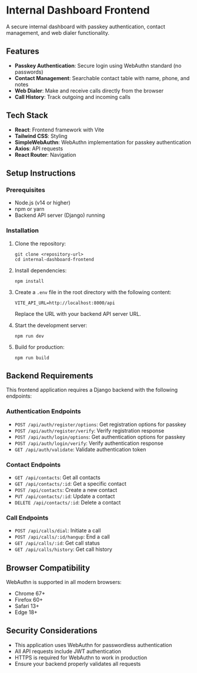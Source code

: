 # Internal Dashboard Frontend

A secure internal dashboard with passkey authentication, contact management, and web dialer functionality.

## Features

- **Passkey Authentication**: Secure login using WebAuthn standard (no passwords)
- **Contact Management**: Searchable contact table with name, phone, and notes
- **Web Dialer**: Make and receive calls directly from the browser
- **Call History**: Track outgoing and incoming calls

## Tech Stack

- **React**: Frontend framework with Vite
- **Tailwind CSS**: Styling
- **SimpleWebAuthn**: WebAuthn implementation for passkey authentication
- **Axios**: API requests
- **React Router**: Navigation

## Setup Instructions

### Prerequisites

- Node.js (v14 or higher)
- npm or yarn
- Backend API server (Django) running

### Installation

1. Clone the repository:
   ```
   git clone <repository-url>
   cd internal-dashboard-frontend
   ```

2. Install dependencies:
   ```
   npm install
   ```

3. Create a `.env` file in the root directory with the following content:
   ```
   VITE_API_URL=http://localhost:8000/api
   ```
   Replace the URL with your backend API server URL.

4. Start the development server:
   ```
   npm run dev
   ```

5. Build for production:
   ```
   npm run build
   ```

## Backend Requirements

This frontend application requires a Django backend with the following endpoints:

### Authentication Endpoints
- `POST /api/auth/register/options`: Get registration options for passkey
- `POST /api/auth/register/verify`: Verify registration response
- `POST /api/auth/login/options`: Get authentication options for passkey
- `POST /api/auth/login/verify`: Verify authentication response
- `GET /api/auth/validate`: Validate authentication token

### Contact Endpoints
- `GET /api/contacts`: Get all contacts
- `GET /api/contacts/:id`: Get a specific contact
- `POST /api/contacts`: Create a new contact
- `PUT /api/contacts/:id`: Update a contact
- `DELETE /api/contacts/:id`: Delete a contact

### Call Endpoints
- `POST /api/calls/dial`: Initiate a call
- `POST /api/calls/:id/hangup`: End a call
- `GET /api/calls/:id`: Get call status
- `GET /api/calls/history`: Get call history

## Browser Compatibility

WebAuthn is supported in all modern browsers:
- Chrome 67+
- Firefox 60+
- Safari 13+
- Edge 18+

## Security Considerations

- This application uses WebAuthn for passwordless authentication
- All API requests include JWT authentication
- HTTPS is required for WebAuthn to work in production
- Ensure your backend properly validates all requests
